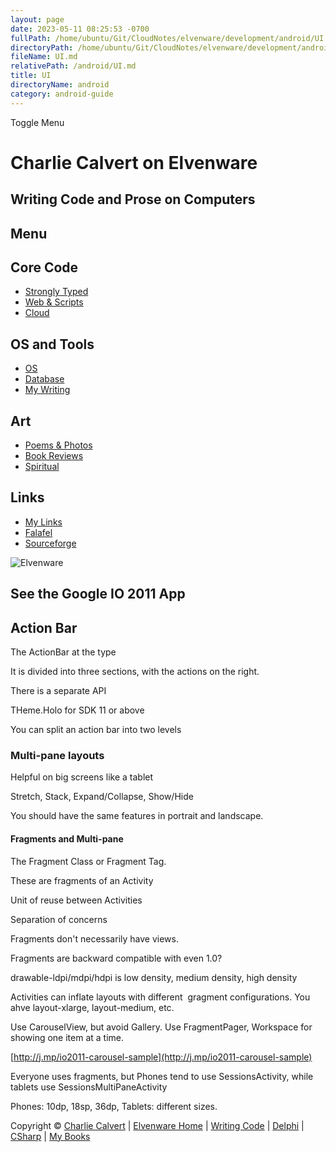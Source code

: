 ```yaml
---
layout: page
date: 2023-05-11 08:25:53 -0700
fullPath: /home/ubuntu/Git/CloudNotes/elvenware/development/android/UI.md
directoryPath: /home/ubuntu/Git/CloudNotes/elvenware/development/android
fileName: UI.md
relativePath: /android/UI.md
title: UI
directoryName: android
category: android-guide
---
```


Toggle Menu

Charlie Calvert on Elvenware
============================

Writing Code and Prose on Computers
-----------------------------------

Menu
----

Core Code
---------

-   [Strongly Typed](../index.html)
-   [Web & Scripts](../web/index.html)
-   [Cloud](../cloud/index.shtml)

OS and Tools
------------

-   [OS](../../os/index.html)
-   [Database](../database/index.html)
-   [My Writing](../../books/index.html)

Art
---

-   [Poems & Photos](../../Art/index.html)
-   [Book Reviews](../../books/reading/index.html)
-   [Spiritual](../../spirit/index.html)

Links
-----

-   [My Links](../../links.html)
-   [Falafel](http://www.falafel.com/)
-   [Sourceforge](http://sourceforge.net/projects/elvenware/)

![Elvenware](../../images/elvenwarelogo.png)

See the Google IO 2011 App
--------------------------

Action Bar
----------

The ActionBar at the type

It is divided into three sections, with the actions on the right.

There is a separate API

THeme.Holo for SDK 11 or above

You can split an action bar into two levels

### Multi-pane layouts

Helpful on big screens like a tablet

Stretch, Stack, Expand/Collapse, Show/Hide

You should have the same features in portrait and landscape.

#### Fragments and Multi-pane

The Fragment Class or Fragment Tag.

These are fragments of an Activity

Unit of reuse between Activities

Separation of concerns

Fragments don't necessarily have views.

Fragments are backward compatible with even 1.0?

drawable-ldpi/mdpi/hdpi is low density, medium density, high density

Activities can inflate layouts with different  gragment configurations.
You ahve layout-xlarge, layout-medium, etc.

Use CarouselView, but avoid Gallery. Use FragmentPager, Workspace for
showing one item at a time.

[http://j.mp/io2011-carousel-sample](http://j.mp/io2011-carousel-sample)

Everyone uses fragments, but Phones tend to use SessionsActivity, while
tablets use SessionsMultiPaneActivity

Phones: 10dp, 18sp, 36dp, Tablets: different sizes.

Copyright © [Charlie Calvert](../../index.html) | [Elvenware
Home](../../index.html) | [Writing Code](../index.html) |
[Delphi](../delphi/index.html) | [CSharp](../csharp/index.html) | [My
Books](../../books/index.html)
